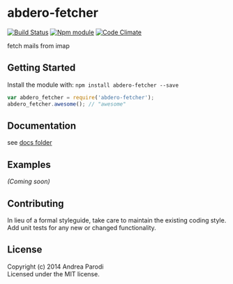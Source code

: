 # abdero-fetcher
[![Build Status](https://secure.travis-ci.org/parroit/abdero-fetcher.png?branch=master)](http://travis-ci.org/parroit/abdero-fetcher)  [![Npm module](https://badge.fury.io/js/abdero-fetcher.png)](https://npmjs.org/package/abdero-fetcher) [![Code Climate](https://codeclimate.com/github/parroit/abdero-fetcher.png)](https://codeclimate.com/github/parroit/abdero-fetcher)

fetch mails from imap

## Getting Started
Install the module with: `npm install abdero-fetcher --save`

```javascript
var abdero_fetcher = require('abdero-fetcher');
abdero_fetcher.awesome(); // "awesome"
```

## Documentation
see [docs folder](docs/README.md)

## Examples
_(Coming soon)_

## Contributing
In lieu of a formal styleguide, take care to maintain the existing coding style.
Add unit tests for any new or changed functionality.


## License
Copyright (c) 2014 Andrea Parodi  
Licensed under the MIT license.
